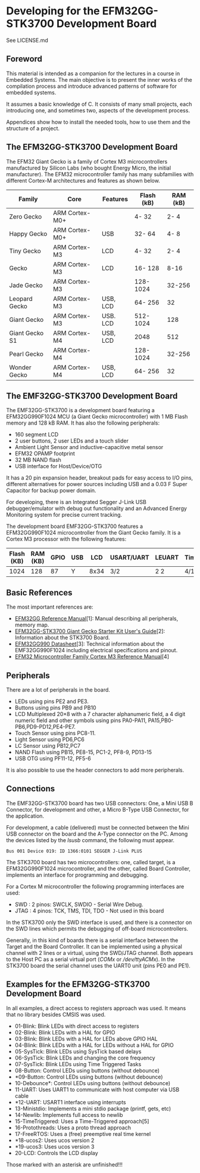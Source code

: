 Developing for the EFM32GG-STK3700 Development Board
====================================================

See LICENSE.md

Foreword
--------

This material is intended as a companion for the lectures in a course in Embedded Systems. The main objective is to present the inner works of the compilation process and introduce advanced patterns of software for embedded systems.

It assumes a basic knowledge of C. It consists of many small projects, each introducing one, and sometimes two, aspects of the development process.

Appendices show how to install the needed tools, how to use them and the structure of a project.

The EFM32GG-STK3700 Development Board
-------------------------------------


The EFM32 Giant Gecko is a family of Cortex M3 microcontrollers manufactured by Silicon Labs (who bought Energy Micro, the initial manufacturer). The EFM32 microcontroller family has many subfamilies with different Cortex-M architectures and features as shown below.


Family         | Core              | Features | Flash (kB) | RAM (kB)
---------------|-------------------|----------|------------|---------------
Zero Gecko     |   ARM Cortex-M0+  |          |   4- 32    | 2- 4
Happy Gecko    |   ARM Cortex-M0+  | USB      |  32- 64    | 4- 8
Tiny Gecko     |   ARM Cortex-M3   | LCD      |   4- 32    | 2- 4
Gecko          |   ARM Cortex-M3   | LCD      |  16- 128   | 8-16
Jade Gecko     |   ARM Cortex-M3   |          | 128-1024   | 32-256
Leopard Gecko  | ARM Cortex-M3     | USB, LCD |  64- 256   | 32
Giant Gecko    | ARM Cortex-M3     | USB. LCD | 512-1024   | 128
Giant Gecko S1 | ARM Cortex-M4     | USB, LCD | 2048       | 512
Pearl Gecko    |  ARM Cortex-M4    |          | 128-1024   | 32-256
Wonder Gecko   |  ARM Cortex-M4    | USB, LCD |  64- 256   | 32


The EMF32GG-STK3700 Development Board
-------------------------------------


The EMF32GG-STK3700 is a development board featuring a EFM32GG990F1024 MCU (a Giant Gecko microcontroller) with 1 MB Flash memory and 128 kB RAM. It has also the following peripherals:

-   160 segment LCD
-   2 user buttons, 2 user LEDs and a touch slider
-   Ambient Light Sensor and inductive-capacitive metal sensor
-   EFM32 OPAMP footprint
-   32 MB NAND flash
-   USB interface for Host/Device/OTG

It has a 20 pin expansion header, breakout pads for easy access to I/O pins, different alternatives for power sources including USB and a 0.03 F Super Capacitor for backup power domain.

For developing, there is an Integrated Segger J-Link USB debugger/emulator with debug out functionality and an Advanced Energy Monitoring system for precise current tracking.

The development board EMF32GG-STK3700 features a EFM32GG990F1024 microcontroller from the Giant Gecko family. It is a Cortex M3 processor with the following features:


Flash (KB)  | RAM (KB)  |  GPIO  |  USB |  LCD   | USART/UART  | LEUART  | Timer/PWMRTC  |  ADC |  DAC | OpAmp
------------|-----------|--------|------|--------|-------------|---------|---------------|------|------|--------
    1024    |  128      |    87  |  Y   |  8x34  |     3/2     |    2 2  |      4/12     |  1(8)| 2(8) |  3


Basic References
----------------


The most important references are:

-   [EFM32GG Reference Manual](https://www.silabs.com/documents/public/reference-manuals/EFM32GG-RM.pdf)[1]: Manual describing all peripherals, memory map.
-   [EFM32GG-STK3700 Giant Gecko Starter Kit User's Guide](https://www.silabs.com/documents/public/user-guides/efm32gg-stk3700-ug.pdf)[2]: Information about the STK3700 Board.
-   [EFM32GG990 Datasheet](https://www.silabs.com/documents/public/data-sheets/EFM32GG990.pdf)[3]: Technical information about the EMF32GG990F1024 including electrical specifications and pinout.
-   [EFM32 Microcontroller Family Cortex M3 Reference Manual](https://www.silabs.com/documents/public/reference-manuals/EFM32-Cortex-M3-RM.pdf)[4]

Peripherals
-----------

There are a lot of peripherals in the board.

-   LEDs using pins PE2 and PE3.
-   Buttons using pins PB9 and PB10
-   LCD Multiplexed 20×8 with a 7 character alphanumeric field, a 4 digit numeric field and other symbols using pins PA0-PA11, PA15,PB0-PB6,PD9-PD12,PE4-PE7.
-   Touch Sensor using pins PC8-11.
-   Light Sensor using PD6,PC6
-   LC Sensor using PB12,PC7
-   NAND Flash using PB15, PE8-15, PC1-2, PF8-9, PD13-15
-   USB OTG using PF11-12, PF5-6

It is also possible to use the header connectors to add more peripherals.

Connections
-----------


The EMF32GG-STK3700 board has two USB connectors: One, a Mini USB B Connector, for development and other, a Micro B-Type USB Connector, for the application.

For development, a cable (delivered) must be connected between the Mini USB connector on the board and the A-Type connector on the PC. Among the devices listed by the *lsusb* command, the following must appear.

    Bus 001 Device 019: ID 1366:0101 SEGGER J-Link PLUS

The STK3700 board has two microcontrollers: one, called target, is a EFM32GG990F1024 microcontroller, and the other, called Board Controller, implements an interface for programming and debugging.

For a Cortex M microcontroller the following programming interfaces are used:

-   SWD : 2 pinos: SWCLK, SWDIO - Serial Wire Debug.
-   JTAG : 4 pinos: TCK, TMS, TDI, TDO - Not used in this board

In the STK3700 only the SWD interface is used, and there is a connector on the SWD lines which permits the debugging of off-board microcontrollers.

Generally, in this kind of boards there is a serial interface between the Target and the Board Controller. It can be implemented using a physical channel with 2 lines or a virtual, using the SWD/JTAG channel. Both appears to the Host PC as a serial virtual port (*COMx* or */dev/ttyACMx*). In the STK3700 board the serial channel uses the UART0 unit (pins PE0 and PE1).

Examples for the EFM32GG-STK3700 Development Board
--------------------------------------------------

In all examples, a direct access to registers approach was used. It means that no library besides CMSIS was used.

-   01-Blink: Blink LEDs with direct access to registers
-   02-Blink: Blink LEDs with a HAL for GPIO
-   03-Blink: Blink LEDs with a HAL for LEDs above GPIO HAL
-   04-Blink: Blink LEDs with a HAL for LEDs without a HAL for GPIO
-   05-SysTick: Blink LEDs using SysTick based delays
-   06-SysTick: Blink LEDs and changing the core frequency
-   07-SysTick: Blink LEDs using Time Triggered Tasks
-   08-Button: Control LEDs using buttons (without debounce)
-   *09-Button: Control LEDs using buttons (without debounce)
-   10-Debounce*: Control LEDs using buttons (without debounce)
-   11-UART: Uses UART1 to communicate with host computer via USB cable
-   *12-UART: USART1 interface using interrupts
-   13-Ministdio: Implements a mini stdio package (printf, gets, etc)
-   14-Newlib: Implements full access to newlib
-   15-TimeTriggered: Uses a Time-Triggered approach[5]
-   16-Protothreads: Uses a proto thread approach
-   17-FreeRTOS: Uses a (free) preemptive real time kernel
-   *18-ucos2: Uses ucos version 2
-   *19-ucos3: Uses ucos version 3
-   20-LCD: Controls the LCD display

Those marked with an asterisk are unfinished!!!
